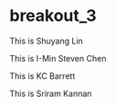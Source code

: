 # breakout_3

This is Shuyang Lin

This is I-Min Steven Chen

This is KC Barrett

This is Sriram Kannan
